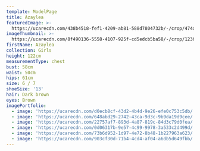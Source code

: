 ```yaml
---
template: ModelPage
title: Azaylea
featuredImage: >-
  https://ucarecdn.com/438b4518-fef1-4209-ab81-588d7804732b/-/crop/474x266/0,113/-/preview/
imageThumbnail: >-
  https://ucarecdn.com/8f490136-5558-4107-925f-cd5edcb5ba58/-/crop/1236x1902/129,98/-/preview/
firstName: Azaylea
collection: Girls
height: 122cm
measurementType: chest
bust: 58cm
waist: 50cm
hips: 61cm
size: 6 / 7
shoeSize: '13'
hair: Dark brown
eyes: Brown
imagePortfolio:
  - image: 'https://ucarecdn.com/d0ecb8cf-43d2-4b4d-9e26-efe0c753c5db/'
  - image: 'https://ucarecdn.com/648abd29-2742-43ca-9d3c-9b9da19d9cee/'
  - image: 'https://ucarecdn.com/22757af7-893d-4a87-819c-84d3c79d0fea/'
  - image: 'https://ucarecdn.com/0d06317b-9e57-4c99-9978-3a533c2d499d/'
  - image: 'https://ucarecdn.com/73b6d952-1d97-4e72-8b48-1b227963a623/'
  - image: 'https://ucarecdn.com/903cf30d-71b4-4cd4-af04-a6db5d649fbb/'
---
```


